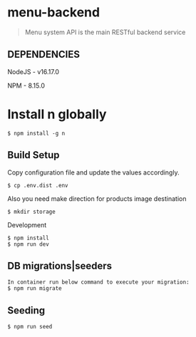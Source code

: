 # menu-backend

> Menu system API is the main RESTful backend service 

## DEPENDENCIES

NodeJS - v16.17.0

NPM - 8.15.0

# Install n globally

```
$ npm install -g n
```

## Build Setup

Copy configuration file and update the values accordingly.

``` 
$ cp .env.dist .env
```
Also you need make direction for products image destination
``` 
$ mkdir storage
```

Development

```
$ npm install
$ npm run dev
```


## DB migrations|seeders

```
In container run below command to execute your migration:
$ npm run migrate

```
## Seeding
```bash
$ npm run seed
```


